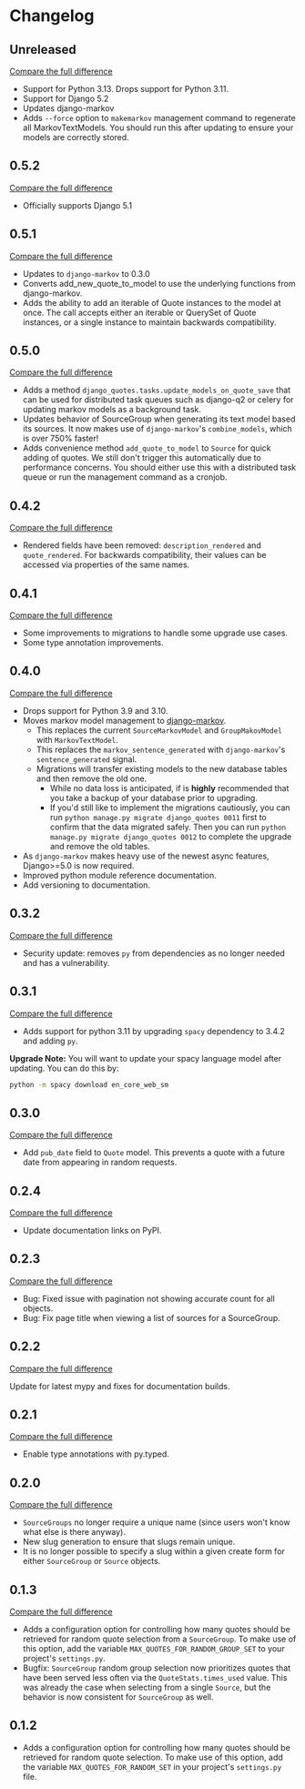 # Changelog

## Unreleased

[Compare the full difference](https://github.com/andrlik/django-quotes/compare/v0.5.2...HEAD)

- Support for Python 3.13. Drops support for Python 3.11.
- Support for Django 5.2
- Updates django-markov
- Adds `--force` option to `makemarkov` management command to regenerate all MarkovTextModels. You should run this after updating to ensure your models are correctly stored.

## 0.5.2

[Compare the full difference](https://github.com/andrlik/django-quotes/compare/v0.5.1...v0.5.2)

- Officially supports Django 5.1

## 0.5.1

[Compare the full difference](https://github.com/andrlik/django-quotes/compare/v0.5.0...v0.5.1)

- Updates to `django-markov` to 0.3.0
- Converts add_new_quote_to_model to use the underlying functions from django-markov.
- Adds the ability to add an iterable of Quote instances to the model at once. The call accepts either an iterable or QuerySet of Quote instances, or a single instance to maintain backwards compatibility.

## 0.5.0

[Compare the full difference](https://github.com/andrlik/django-quotes/compare/v0.4.2...v0.5.0)

- Adds a method `django_quotes.tasks.update_models_on_quote_save` that can be used for distributed task queues such as django-q2 or celery for updating markov models as a background task.
- Updates behavior of SourceGroup when generating its text model based its sources. It now makes use of `django-markov`'s `combine_models`, which is over 750% faster!
- Adds convenience method `add_quote_to_model` to `Source` for quick adding of quotes. We still don't trigger this automatically due to performance concerns. You should either use this with a distributed task queue or run the management command as a cronjob.


## 0.4.2

[Compare the full difference](https://github.com/andrlik/django-quotes/compare/v0.4.1...v0.4.2)

- Rendered fields have been removed: `description_rendered` and `quote_rendered`. For backwards compatibility, their values can be accessed via properties of the same names.

## 0.4.1

[Compare the full difference](https://github.com/andrlik/django-quotes/compare/v0.4.0...v0.4.1)

- Some improvements to migrations to handle some upgrade use cases.
- Some type annotation improvements.

## 0.4.0

[Compare the full difference](https://github.com/andrlik/django-quotes/compare/v0.3.2...v0.4.0)

- Drops support for Python 3.9 and 3.10.
- Moves markov model management to [django-markov](https://github.com/django-markov).
  - This replaces the current `SourceMarkovModel` and `GroupMakovModel` with `MarkovTextModel`.
  - This replaces the `markov_sentence_generated` with `django-markov`'s `sentence_generated` signal.
  - Migrations will transfer existing models to the new database tables and then remove the old one.
    - While no data loss is anticipated, if is **highly** recommended that you take a backup of your database prior to upgrading.
    - If you'd still like to implement the migrations cautiously, you can run `python manage.py migrate django_quotes 0011` first to confirm that the data migrated safely. Then you can run `python manage.py migrate django_quotes 0012` to complete the upgrade and remove the old tables.
- As `django-markov` makes heavy use of the newest async features, Django>=5.0 is now required.
- Improved python module reference documentation.
- Add versioning to documentation.

## 0.3.2

[Compare the full difference](https://github.com/andrlik/django-quotes/compare/v0.3.1...v0.3.2)

- Security update: removes `py` from dependencies as no longer needed and has a vulnerability.

## 0.3.1

[Compare the full difference](https://github.com/andrlik/django-quotes/compare/v0.3.0...v0.3.1)

- Adds support for python 3.11 by upgrading `spacy` dependency to 3.4.2 and adding `py`.

**Upgrade Note:** You will want to update your spacy language model after updating. You can do this by:

```bash
python -m spacy download en_core_web_sm
```

## 0.3.0

[Compare the full difference](https://github.com/andrlik/django-quotes/compare/v0.2.4...v0.3.0)

- Add `pub_date` field to `Quote` model. This prevents a quote with a future date from appearing in random requests.

## 0.2.4

[Compare the full difference](https://github.com/andrlik/django-quotes/compare/v0.2.3...v0.2.4)

- Update documentation links on PyPI.

## 0.2.3

[Compare the full difference](https://github.com/andrlik/django-quotes/compare/v0.2.2...v0.2.3)

- Bug: Fixed issue with pagination not showing accurate count for all objects.
- Bug: Fix page title when viewing a list of sources for a SourceGroup.

## 0.2.2

[Compare the full difference](https://github.com/andrlik/django-quotes/compare/v0.2.1...v0.2.2)

Update for latest mypy and fixes for documentation builds.

## 0.2.1

[Compare the full difference](https://github.com/andrlik/django-quotes/compare/v0.2.0...v0.2.1)

- Enable type annotations with py.typed.

## 0.2.0

[Compare the full difference](https://github.com/andrlik/django-quotes/compare/v0.1.3...v0.2.0)

- `SourceGroups` no longer require a unique name (since users won't know what else is there anyway).
- New slug generation to ensure that slugs remain unique.
- It is no longer possible to specify a slug within a given create form for either `SourceGroup` or `Source` objects.

## 0.1.3

[Compare the full difference](https://github.com/andrlik/django-quotes/compare/v0.1.2...v0.1.3)

- Adds a configuration option for controlling how many quotes should be retrieved for random quote selection from a
  `SourceGroup`. To make use of this option, add the variable `MAX_QUOTES_FOR_RANDOM_GROUP_SET` to your project's
  `settings.py`.
- Bugfix: `SourceGroup` random group selection now prioritizes quotes that have been served less often via the
  `QuoteStats.times_used` value. This was already the case when selecting from a single `Source`, but the behavior
  is now consistent for `SourceGroup` as well.

## 0.1.2

- Adds a configuration option for controlling how many quotes should be retrieved for random quote selection.
  To make use of this option, add the variable ``MAX_QUOTES_FOR_RANDOM_SET`` in your project's ``settings.py`` file.

